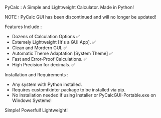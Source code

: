 PyCalc : A Simple and Lightweight Calculator. Made in Python!

NOTE : PyCalc GUI has been discontinued and will no longer be updated!

Features Include :

- Dozens of Calculation Options ✅
- Extemely Lightweight [It's a GUI App]. ✅
- Clean and Mordern GUI. ✅
- Automatic Theme Adaptation [System Theme] ✅
- Fast and Error-Proof Calculations. ✅
- High Precision for decimals. ✅

Installation and Requirements :

- Any system with Python installed.
- Requires customtkinter package to be installed via pip.
- No installation needed if using Installer or PyCalcGUI-Portable.exe on Windows Systems!

Simple! Powerful! Lightweight!

